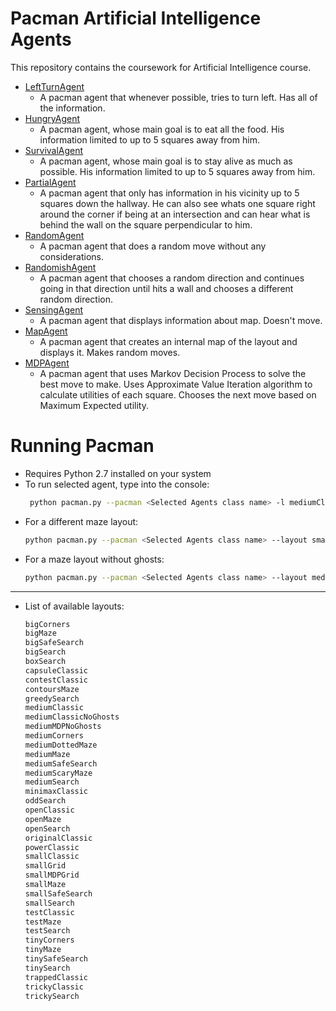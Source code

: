 # Pacman Artificial Intelligence Agents

This repository contains the coursework for Artificial Intelligence course.

  - [LeftTurnAgent](https://github.com/Cinkupis/PacmanArtificialIntelligence/blob/master/leftTurnAgents.py)
    - A pacman agent that whenever possible, tries to turn left. Has all of the information.
  - [HungryAgent](https://github.com/Cinkupis/PacmanArtificialIntelligence/blob/master/hungryAgents.py)
    - A pacman agent, whose main goal is to eat all the food. His information limited to up to 5 squares away from him.
  - [SurvivalAgent](https://github.com/Cinkupis/PacmanArtificialIntelligence/blob/master/survivalAgents.py)
    - A pacman agent, whose main goal is to stay alive as much as possible. His information limited to up to 5 squares away from him.
  - [PartialAgent](https://github.com/Cinkupis/PacmanArtificialIntelligence/blob/master/partialyAgents.py)
    - A pacman agent that only has information in his vicinity up to 5 squares down the hallway. He can also see whats one square right around the corner if being at an intersection and can hear what is behind the wall on the square perpendicular to him.
  - [RandomAgent](https://github.com/Cinkupis/PacmanArtificialIntelligence/blob/master/randomAgents.py)
    - A pacman agent that does a random move without any considerations.
  - [RandomishAgent](https://github.com/Cinkupis/PacmanArtificialIntelligence/blob/master/randomishAgents.py)
    - A pacman agent that chooses a random direction and continues going in that direction until hits a wall and chooses a different random direction.
  - [SensingAgent](https://github.com/Cinkupis/PacmanArtificialIntelligence/blob/master/sensingAgents.py)
    - A pacman agent that displays information about map. Doesn't move.
  - [MapAgent](https://github.com/Cinkupis/PacmanArtificialIntelligence/blob/master/mapAgents.py)
    - A pacman agent that creates an internal map of the layout and displays it. Makes random moves.
  - [MDPAgent](https://github.com/Cinkupis/PacmanArtificialIntelligence/blob/master/mdpAgents.py)
    - A pacman agent that uses Markov Decision Process to solve the best move to make. Uses Approximate Value Iteration algorithm to calculate utilities of each square. Chooses the next move based on Maximum Expected utility.

# Running Pacman

  - Requires Python 2.7 installed on your system
  - To run selected agent, type into the console:
    ```sh 
     python pacman.py --pacman <Selected Agents class name> -l mediumClassic
    ```
  - For a different maze layout:
    ```sh 
    python pacman.py --pacman <Selected Agents class name> --layout smallClassic
    ```
  - For a maze layout without ghosts:
    ```sh 
    python pacman.py --pacman <Selected Agents class name> --layout mediumClassicNoGhosts
    ```
  ---
  - List of available layouts:
    ```sh 
    bigCorners
    bigMaze
    bigSafeSearch
    bigSearch
    boxSearch
    capsuleClassic
    contestClassic
    contoursMaze
    greedySearch
    mediumClassic
    mediumClassicNoGhosts
    mediumMDPNoGhosts
    mediumCorners
    mediumDottedMaze
    mediumMaze
    mediumSafeSearch
    mediumScaryMaze
    mediumSearch
    minimaxClassic
    oddSearch
    openClassic
    openMaze
    openSearch
    originalClassic
    powerClassic
    smallClassic
    smallGrid
    smallMDPGrid
    smallMaze
    smallSafeSearch
    smallSearch
    testClassic
    testMaze
    testSearch
    tinyCorners
    tinyMaze
    tinySafeSearch
    tinySearch
    trappedClassic
    trickyClassic
    trickySearch
    ```